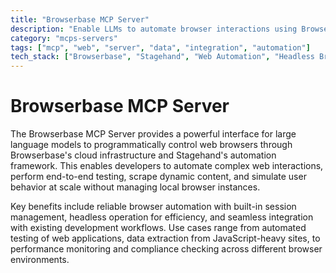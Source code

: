 ```yaml
---
title: "Browserbase MCP Server"
description: "Enable LLMs to automate browser interactions using Browserbase and Stagehand for web automation and testing"
category: "mcps-servers"
tags: ["mcp", "web", "server", "data", "integration", "automation"]
tech_stack: ["Browserbase", "Stagehand", "Web Automation", "Headless Browsers", "Testing Framework"]
---
```


# Browserbase MCP Server

The Browserbase MCP Server provides a powerful interface for large language models to programmatically control web browsers through Browserbase's cloud infrastructure and Stagehand's automation framework. This enables developers to automate complex web interactions, perform end-to-end testing, scrape dynamic content, and simulate user behavior at scale without managing local browser instances.

Key benefits include reliable browser automation with built-in session management, headless operation for efficiency, and seamless integration with existing development workflows. Use cases range from automated testing of web applications, data extraction from JavaScript-heavy sites, to performance monitoring and compliance checking across different browser environments.
